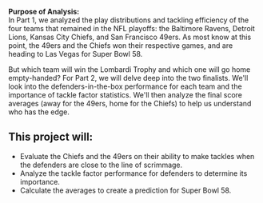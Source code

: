 **Purpose of Analysis:**  
In Part 1, we analyzed the play distributions and tackling efficiency of the four teams that remained in the NFL playoffs: the Baltimore Ravens, Detroit Lions,  Kansas City Chiefs, and San Francisco 49ers. As most know at this point, the 49ers and the Chiefs won their respective games, and are heading to Las Vegas for Super Bowl 58. 

But which team will win the Lombardi Trophy and which one will go home empty-handed? For Part 2, we will delve deep into the two finalists. We'll look into the defenders-in-the-box performance for each team and the importance of tackle factor statistics. We'll then analyze the final score averages (away for the 49ers, home for the Chiefs) to help us understand who has the edge. 


## This project will:

- Evaluate the Chiefs and the 49ers on their ability to make tackles when the defenders are close to the line of scrimmage.
- Analyze the tackle factor performance for defenders to determine its importance.
- Calculate the averages to create a prediction for Super Bowl 58.
